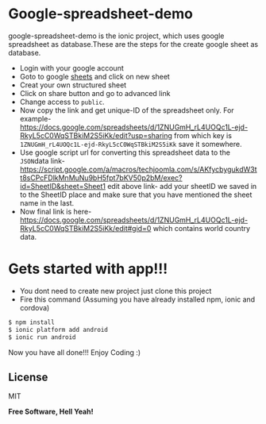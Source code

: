 # Google-spreadsheet-demo

google-spreadsheet-demo is the ionic project, which uses google spreadsheet as database.These are the steps for the create google sheet as database.

  - Login with your google account
  - Goto to google [sheets](https://docs.google.com/spreadsheets/u/0/) and click on new sheet
  - Creat your own structured sheet
  - Click on share button and go to advanced link
  - Change access to `public`.
  - Now copy the link and get unique-ID of the spreadsheet only. For example- https://docs.google.com/spreadsheets/d/1ZNUGmH_rL4UOQc1L-ejd-RkyL5cC0WqSTBkiM2S5iKk/edit?usp=sharing from which key is `1ZNUGmH_rL4UOQc1L-ejd-RkyL5cC0WqSTBkiM2S5iKk` save it somewhere.
  - Use google script url for converting this spreadsheet data to the `JSON`data link- https://script.google.com/a/macros/techjoomla.com/s/AKfycbygukdW3tt8sCPcFDlkMnMuNu9bH5fpt7bKV50p2bM/exec?id=SheetID&sheet=Sheet1
 edit above link- add your sheetID we saved in to the SheetID place and make sure that you have mentioned the sheet name in the last.
  - Now final link is here-https://docs.google.com/spreadsheets/d/1ZNUGmH_rL4UOQc1L-ejd-RkyL5cC0WqSTBkiM2S5iKk/edit#gid=0 which contains world country data.

# Gets started with app!!!

  - You dont need to create new project just clone this project
  - Fire this command (Assuming you have already installed npm, ionic and cordova)
```sh
$ npm install
$ ionic platform add android
$ ionic run android
```

Now you have all done!!!
Enjoy Coding :)

License
----

MIT


**Free Software, Hell Yeah!**
